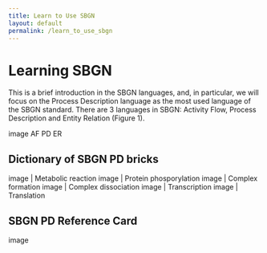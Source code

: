 ```yaml
---
title: Learn to Use SBGN
layout: default
permalink: /learn_to_use_sbgn
---
```


# Learning SBGN

<p>This is a brief introduction in the SBGN languages, and, in particular, we will focus on the Process Description language as the most used language of the SBGN standard. There are 3 languages in SBGN: Activity Flow, Process Description and Entity Relation (Figure 1).</p>

<p>image AF PD ER</p>

## Dictionary of SBGN PD bricks

image | Metabolic reaction
image | Protein phosporylation
image | Complex formation
image | Complex dissociation
image | Transcription
image | Translation

## SBGN PD Reference Card

image
